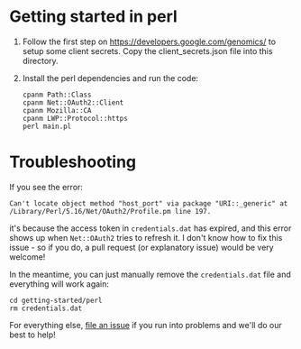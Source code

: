 # Getting started in perl

1. Follow the first step on https://developers.google.com/genomics/ to setup
 some client secrets. Copy the client_secrets.json file into this directory.

2. Install the perl dependencies and run the code:

    ```
    cpanm Path::Class
    cpanm Net::OAuth2::Client
    cpanm Mozilla::CA
    cpanm LWP::Protocol::https
    perl main.pl
    ```

# Troubleshooting

If you see the error:
```
Can't locate object method "host_port" via package "URI::_generic" at /Library/Perl/5.16/Net/OAuth2/Profile.pm line 197.
```

it's because the access token in `credentials.dat` has expired, and this error
shows up when `Net::OAuth2` tries to refresh it. I don't know how to fix this issue -
so if you do, a pull request (or explanatory issue) would be very welcome!

In the meantime, you can just manually remove the `credentials.dat` file
and everything will work again:
```
cd getting-started/perl
rm credentials.dat
```

For everything else,
[file an issue](https://github.com/googlegenomics/getting-started/issues/new)
if you run into problems and we'll do our best to help!
